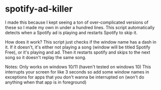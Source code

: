 # spotify-ad-killer

I made this because I kept seeing a ton of over-complicated versions of these so I made my own in under a hundred lines. This script automatically detects when a Spotify ad is playing and restarts Spotify to skip it.

How does it work?
This script just checks if the window name has a dash in it. If it doesn't, it's either not playing a song (window will be titled Spotify Free), or it's playing and ad. Then it restarts spotify and skips to the next song so it doesn't replay the same song.

Notes:
Only works on windows 10/11 (haven't tested on windows 10)
This interrupts your screen for like 3 seconds so add some window names in exceptions for apps that you don't wanna be interrupted on (won't do anything when that app is in foreground)
